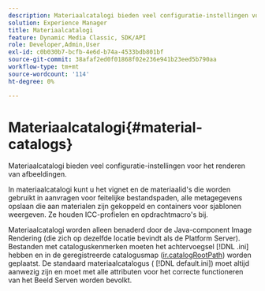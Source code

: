 ```yaml
---
description: Materiaalcatalogi bieden veel configuratie-instellingen voor het renderen van afbeeldingen.
solution: Experience Manager
title: Materiaalcatalogi
feature: Dynamic Media Classic, SDK/API
role: Developer,Admin,User
exl-id: c0b030b7-bcfb-4e6d-b74a-4533bdb801bf
source-git-commit: 38afaf2ed0f01868f02e236e941b23eed5b790aa
workflow-type: tm+mt
source-wordcount: '114'
ht-degree: 0%

---
```


# Materiaalcatalogi{#material-catalogs}

Materiaalcatalogi bieden veel configuratie-instellingen voor het renderen van afbeeldingen.

In materiaalcatalogi kunt u het vignet en de materiaalid&#39;s die worden gebruikt in aanvragen voor feitelijke bestandspaden, alle metagegevens opslaan die aan materialen zijn gekoppeld en containers voor sjablonen weergeven. Ze houden ICC-profielen en opdrachtmacro&#39;s bij.

Materiaalcatalogi worden alleen benaderd door de Java-component Image Rendering (die zich op dezelfde locatie bevindt als de Platform Server). Bestanden met cataloguskenmerken moeten het achtervoegsel [!DNL .ini] hebben en in de geregistreerde catalogusmap ([ir.catalogRootPath](../../../../../../ir-api/server-admin/image-rendering-api-ref/c-ir-server-administration/c-ir-configuration-settings-reference/c-ir-catalog-folder.md#concept-1c1d308112054bb99e3895c3fb8ca5f7)) worden geplaatst. De standaard materiaalcatalogus ( [!DNL default.ini]) moet altijd aanwezig zijn en moet met alle attributen voor het correcte functioneren van het Beeld Serven worden bevolkt.
